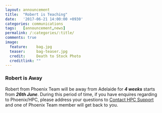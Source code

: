 ```yaml
---
layout:	announcement 
title: 	"Robert is Teaching"
date:   '2017-06-21 14:00:00 +0930'
categories: communications
tags: 	[announcement,news]
permalink: /:categories/:title/
comments: true
image: 
  feature:    bag.jpg
  teaser:     bag-teaser.jpg
  credit:     Death to Stock Photo
  creditlink: ""
---
```


### Robert is Away

Robert from Phoenix Team will be away from Adelaide for **_4 weeks_**
starts from **_26th June_**. During this period of time, if you have enquires regarding to Phoenix/HPC, please address your questions to <a href="mailto:hpcsupport@adelaide.edu.au">Contact HPC Support</a> and one of Phoenix Team member will get back to you. 

